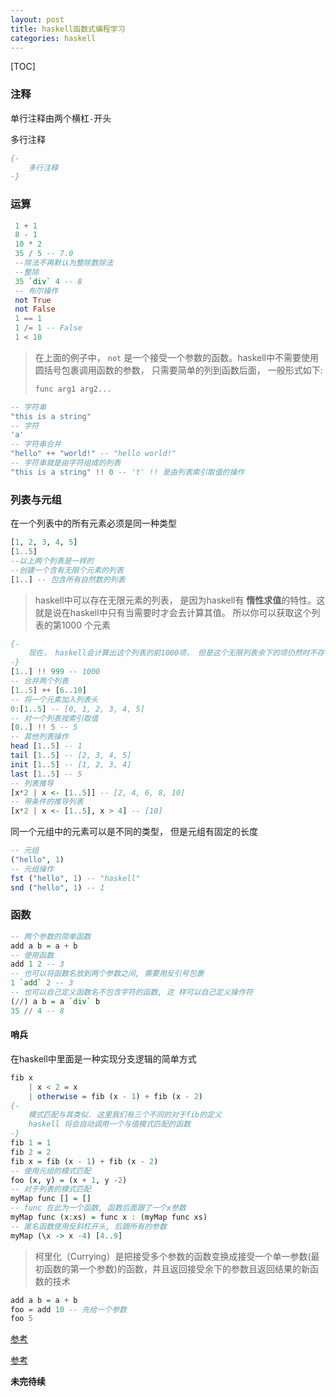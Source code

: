 ```yaml
---
layout: post
title: haskell函数式编程学习
categories: haskell
---
```


[TOC]

### 注释

单行注释由两个横杠`-`开头

多行注释

```haskell
{-	
	多行注释
-}
```

### 运算

```haskell
 1 + 1
 8 - 1
 10 * 2
 35 / 5 -- 7.0
 --除法不再默认为整除数除法
 --整除
 35 `div` 4 -- 8
 -- 布尔操作
 not True
 not False
 1 == 1
 1 /= 1 -- False
 1 < 10
```

> 在上面的例子中， `not` 是一个接受一个参数的函数。haskell中不需要使用圆括号包裹调用函数的参数， 只需要简单的列到函数后面， 一般形式如下:
>
> ```haskell
> func arg1 arg2...
> ```

```haskell
-- 字符串
"this is a string"
-- 字符
'a'
-- 字符串合并
"hello" ++ "world!" -- "hello world!"
-- 字符串就是由字符组成的列表
"this is a string" !! 0 -- 't' !! 是由列表索引取值的操作
```

### 列表与元组

在一个列表中的所有元素必须是同一种类型

```haskell
[1, 2, 3, 4, 5]
[1..5]
--以上两个列表是一样的
--创建一个含有无限个元素的列表
[1..] -- 包含所有自然数的列表
```

> haskell中可以存在无限元素的列表， 是因为haskell有 **惰性求值**的特性。这就是说在haskell中只有当需要时才会去计算其值。 所以你可以获取这个列表的第1000 个元素

```haskell
{-
	现在， haskell会计算出这个列表的前1000项， 但是这个无限列表余下的项仍然时不存在的， 只有当实际需要的时候， haskell才会去计算获取其值
-}
[1..] !! 999 -- 1000
-- 合并两个列表
[1..5] ++ [6..10]
-- 将一个元素加入列表头
0:[1..5] -- [0, 1, 2, 3, 4, 5]
-- 对一个列表按索引取值
[0..] !! 5 -- 5
-- 其他列表操作
head [1..5] -- 1
tail [1..5] -- [2, 3, 4, 5]
init [1..5] -- [1, 2, 3, 4]
last [1..5] -- 5
-- 列表推导
[x*2 | x <- [1..5]] -- [2, 4, 6, 8, 10]
-- 带条件的推导列表
[x*2 | x <- [1..5], x > 4] -- [10]
```

同一个元组中的元素可以是不同的类型， 但是元组有固定的长度

```haskell
-- 元组
("hello", 1)
-- 元组操作
fst ("hello", 1) -- "haskell"
snd ("hello", 1) -- 1
```

### 函数

```haskell
-- 两个参数的简单函数
add a b = a + b
-- 使用函数
add 1 2 -- 3
-- 也可以将函数名放到两个参数之间, 需要用反引号包裹
1 `add` 2 -- 3
-- 也可以自己定义函数名不包含字符的函数, 这 样可以自己定义操作符
(//) a b = a `div` b
35 // 4 -- 8
```

#### 哨兵

在haskell中里面是一种实现分支逻辑的简单方式

```haskell
fib x
	| x < 2 = x
	| otherwise = fib (x - 1) + fib (x - 2)
{-
	模式匹配与其类似. 这里我们有三个不同的对于fib的定义
	haskell 将会自动调用一个与值模式匹配的函数
-}
fib 1 = 1
fib 2 = 2
fib x = fib (x - 1) + fib (x - 2)
-- 使用元组的模式匹配
foo (x, y) = (x + 1, y -2)
-- 对于列表的模式匹配
myMap func [] = []
-- func 在此为一个函数, 函数后面跟了一个x参数
myMap func (x:xs) = func x : (myMap func xs)
-- 匿名函数使用反斜杠开头, 后跟所有的参数
myMap (\x -> x -4) [4..9]
```

> 柯里化（Currying）是把接受多个参数的函数变换成接受一个单一参数(最初函数的第一个参数)的函数，并且返回接受余下的参数且返回结果的新函数的技术

```haskell
add a b = a + b
foo = add 10 -- 先给一个参数
foo 5
```



[参考](http://www.tuicool.com/articles/aQFRju)

[参考](http://www.cnblogs.com/livewithnorest/archive/2012/07/22/2603954.html)

**未完待续**